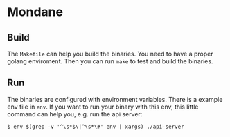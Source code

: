 # Mondane

## Build

The `Makefile` can help you build the binaries.
You need to have a proper golang enviroment.
Then you can run `make` to test and build the binaries.

## Run

The binaries are configured with environment variables.
There is a example env file in `env`.
If you want to run your binary with this env, this little command can help you, e.g. run the api server:

```
$ env $(grep -v '^\s*$\|^\s*\#' env | xargs) ./api-server
```
